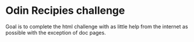 # Odin Recipies challenge

Goal is to complete the html challenge with as little help from the internet as possible with the exception of doc pages.